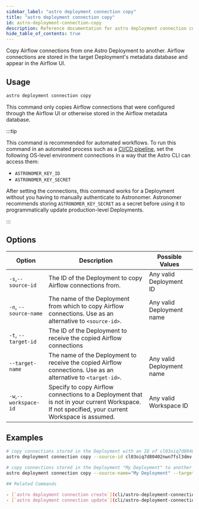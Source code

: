```yaml
---
sidebar_label: "astro deployment connection copy"
title: "astro deployment connection copy"
id: astro-deployment-connection-copy
description: Reference documentation for astro deployment connection copy.
hide_table_of_contents: true
---
```


Copy Airflow connections from one Astro Deployment to another. Airflow connections are stored in the target Deployment's metadata database and appear in the Airflow UI.  

## Usage

```sh
astro deployment connection copy
```

This command only copies Airflow connections that were configured through the Airflow UI or otherwise stored in the Airflow metadata database. 

:::tip

This command is recommended for automated workflows. To run this command in an automated process such as a [CI/CD pipeline](set-up-ci-cd.md), set the following OS-level environment connections in a way that the Astro CLI can access them:

- `ASTRONOMER_KEY_ID`
- `ASTRONOMER_KEY_SECRET`

After setting the connections, this command works for a Deployment without you having to manually authenticate to Astronomer. Astronomer recommends storing `ASTRONOMER_KEY_SECRET` as a secret before using it to programmatically update production-level Deployments.

:::

## Options

| Option                         | Description                                                                            | Possible Values                                                                |
| ------------------------------ | -------------------------------------------------------------------------------------- | ------------------------------------------------------------------------------ |
| `-s`,`--source-id`           |    The ID of the Deployment to copy Airflow connections from.                                             | Any valid Deployment ID |
| `-n`, `--source-name` | The name of the Deployment from which to copy Airflow connections. Use as an alternative to `<source-id>`. | Any valid Deployment name                                            |
| `-t`, `--target-id` | The ID of the Deployment to receive the copied Airflow connections                                     |
| `--target-name` | The name of the Deployment to receive the copied Airflow connections.  Use as an alternative to `<target-id>`. | Any valid Deployment name                                            |
| `-w`,`--workspace-id`          | Specify to copy Airflow connections to a Deployment that is not in your current Workspace. If not specified, your current Workspace is assumed.          | Any valid Workspace ID                                                         |

## Examples

```bash
# copy connections stored in the Deployment with an ID of cl03oiq7d80402nwn7fsl3dmv to a deployment with an ID of cl03oiq7d80402nwn7fsl3dcd
astro deployment connection copy --source-id cl03oiq7d80402nwn7fsl3dmv --target cl03oiq7d80402nwn7fsl3dcd

# copy connections stored in the Deployment "My Deployment" to another Deployment "My Other Deployment"
astro deployment connection copy --source-name="My Deployment" --target-name="My Other Deployment"

## Related Commands

- [`astro deployment connection create`](cli/astro-deployment-connection-create.md)
- [`astro deployment connection update`](cli/astro-deployment-connection-update.md)
